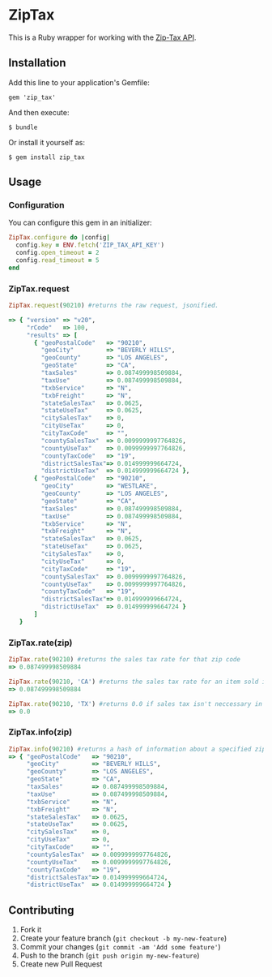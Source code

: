# ZipTax

This is a Ruby wrapper for working with the [Zip-Tax API]('http://www.zip-tax.com/documentation'). 

## Installation

Add this line to your application's Gemfile:

    gem 'zip_tax'

And then execute:

    $ bundle

Or install it yourself as:

    $ gem install zip_tax

## Usage

### Configuration

You can configure this gem in an initializer:

```rb
ZipTax.configure do |config|
  config.key = ENV.fetch('ZIP_TAX_API_KEY')
  config.open_timeout = 2
  config.read_timeout = 5
end
```

### ZipTax.request
  
```ruby
ZipTax.request(90210) #returns the raw request, jsonified.

=> { "version" => "v20",
     "rCode"   => 100,
     "results" => [ 
       { "geoPostalCode"   => "90210",
         "geoCity"         => "BEVERLY HILLS",
         "geoCounty"       => "LOS ANGELES",
         "geoState"        => "CA",
         "taxSales"        => 0.087499998509884,
         "taxUse"          => 0.087499998509884,
         "txbService"      => "N",
         "txbFreight"      => "N",
         "stateSalesTax"   => 0.0625,
         "stateUseTax"     => 0.0625,
         "citySalesTax"    => 0,
         "cityUseTax"      => 0,
         "cityTaxCode"     => "",
         "countySalesTax"  => 0.0099999997764826,
         "countyUseTax"    => 0.0099999997764826,
         "countyTaxCode"   => "19",
         "districtSalesTax"=> 0.014999999664724,
         "districtUseTax"  => 0.014999999664724 },
       { "geoPostalCode"   => "90210",
         "geoCity"         => "WESTLAKE",
         "geoCounty"       => "LOS ANGELES",
         "geoState"        => "CA",
         "taxSales"        => 0.087499998509884,
         "taxUse"          => 0.087499998509884,
         "txbService"      => "N",
         "txbFreight"      => "N",
         "stateSalesTax"   => 0.0625,
         "stateUseTax"     => 0.0625,
         "citySalesTax"    => 0,
         "cityUseTax"      => 0,
         "cityTaxCode"     => "19",
         "countySalesTax"  => 0.0099999997764826,
         "countyUseTax"    => 0.0099999997764826,
         "countyTaxCode"   => "19",
         "districtSalesTax"=> 0.014999999664724,
         "districtUseTax"  => 0.014999999664724 }
       ]
   }
```

### ZipTax.rate(zip)

```ruby
ZipTax.rate(90210) #returns the sales tax rate for that zip code
=> 0.087499998509884
```

```ruby
ZipTax.rate(90210, 'CA') #returns the sales tax rate for an item sold in a specific state
=> 0.087499998509884
```

```ruby
ZipTax.rate(90210, 'TX') #returns 0.0 if sales tax isn't neccessary in that state
=> 0.0
```

### ZipTax.info(zip)

```ruby
ZipTax.info(90210) #returns a hash of information about a specified zip code
=> { "geoPostalCode"   => "90210",
     "geoCity"         => "BEVERLY HILLS",
     "geoCounty"       => "LOS ANGELES",
     "geoState"        => "CA",
     "taxSales"        => 0.087499998509884,
     "taxUse"          => 0.087499998509884,
     "txbService"      => "N",
     "txbFreight"      => "N",
     "stateSalesTax"   => 0.0625,
     "stateUseTax"     => 0.0625,
     "citySalesTax"    => 0,
     "cityUseTax"      => 0,
     "cityTaxCode"     => "",
     "countySalesTax"  => 0.0099999997764826,
     "countyUseTax"    => 0.0099999997764826,
     "countyTaxCode"   => "19",
     "districtSalesTax"=> 0.014999999664724,
     "districtUseTax"  => 0.014999999664724 }
```

## Contributing

1. Fork it
2. Create your feature branch (`git checkout -b my-new-feature`)
3. Commit your changes (`git commit -am 'Add some feature'`)
4. Push to the branch (`git push origin my-new-feature`)
5. Create new Pull Request
